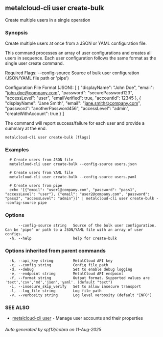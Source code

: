 ## metalcloud-cli user create-bulk

Create multiple users in a single operation

### Synopsis

Create multiple users at once from a JSON or YAML configuration file.

This command processes an array of user configurations and creates all users in sequence.
Each user configuration follows the same format as the single user create command.

Required Flags:
  --config-source         Source of bulk user configuration (JSON/YAML file path or 'pipe')

Configuration File Format (JSON):
  [
    {
      "displayName": "John Doe", 
      "email": "john.doe@company.com",
      "password": "securePassword123",
      "accessLevel": "user",
      "emailVerified": true,
      "accountId": 12345
    },
    {
      "displayName": "Jane Smith",
      "email": "jane.smith@company.com", 
      "password": "anotherPassword456",
      "accessLevel": "admin",
      "createWithAccount": true
    }
  ]

The command will report success/failure for each user and provide a summary at the end.

```
metalcloud-cli user create-bulk [flags]
```

### Examples

```
  # Create users from JSON file
  metalcloud-cli user create-bulk --config-source users.json
  
  # Create users from YAML file  
  metalcloud-cli user create-bulk --config-source users.yaml
  
  # Create users from pipe
  echo '[{"email": "user1@company.com", "password": "pass1", "accessLevel": "user"}, {"email": "user2@company.com", "password": "pass2", "accessLevel": "admin"}]' | metalcloud-cli user create-bulk --config-source pipe
```

### Options

```
      --config-source string   Source of the bulk user configuration. Can be 'pipe' or path to a JSON/YAML file with an array of user configs.
  -h, --help                   help for create-bulk
```

### Options inherited from parent commands

```
  -k, --api_key string         MetalCloud API key
  -c, --config string          Config file path
  -d, --debug                  Set to enable debug logging
  -e, --endpoint string        MetalCloud API endpoint
  -f, --format string          Output format. Supported values are 'text','csv','md','json','yaml'. (default "text")
  -i, --insecure_skip_verify   Set to allow insecure transport
  -l, --log_file string        Log file path
  -v, --verbosity string       Log level verbosity (default "INFO")
```

### SEE ALSO

* [metalcloud-cli user](metalcloud-cli_user.md)	 - Manage user accounts and their properties

###### Auto generated by spf13/cobra on 11-Aug-2025
